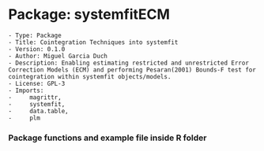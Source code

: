 # Package: systemfitECM

    - Type: Package
    - Title: Cointegration Techniques into systemfit
    - Version: 0.1.0
    - Author: Miguel Garcia Duch
    - Description: Enabling estimating restricted and unrestricted Error Correction Models (ECM) and performing Pesaran(2001) Bounds-F test for cointegration within systemfit objects/models.
    - License: GPL-3
    - Imports:
    -     magrittr,
    -     systemfit,
    -     data.table,
    -     plm

### Package functions and example file inside R folder
